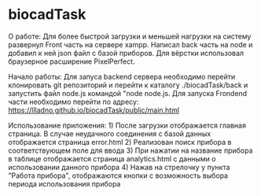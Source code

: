# biocadTask

О работе: Для более быстрой загрузки и меньшей нагрузки на систему развернул Front часть на сервере xampp.
Написал back часть на node и добавил к ней json файл с базой приборов. Для вёрстки использовал браузерное расширение PixelPerfect.

Начало работы: Для запуса backend сервера необходимо перейти клонировать git репозиторий и перейти к каталогу ./biocadTask/back и запустить файл node.js командой "node node.js. Для запуска Frondend части необходимо перейти по адресу: https://llladno.github.io/biocadTask/public/main.html

Использование приложения: 1) После загрузки отображается главная страница. В случае неудачного соединения с базой данных отображается страница error.html
2) Реализован поиск прибора в соответствующем поле для ввода
3) При нажатии на название прибора в таблице отображается страница analytics.html с данными о использовании данного прибора
4) Нажав на стрелочку у пункта "Работа прибора", отображаются кнопки с возможность выбора периода использования прибора
